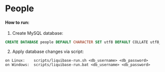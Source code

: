 # People

#### How to run:
1. Create MySQL database:
```sql
CREATE DATABASE people DEFAULT CHARACTER SET utf8 DEFAULT COLLATE utf8_general_ci;
```
2. Apply database changes via script:
```
on Linux:    scripts/liquibase-run.sh <db_username> <db_password>
on Windows:  scripts/liquibase-run.bat <db_username> <db_password>
```